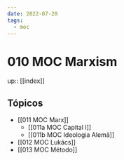 ```yaml
---
date: 2022-07-20
tags:
  - moc 
---
```

# 010 MOC Marxism
up:: [[index]]

## Tópicos
- [[011 MOC Marx]]
	- [[011a MOC Capital I]]
	- [[011b MOC Ideologia Alemã]]
- [[012 MOC Lukács]]
- [[013 MOC Método]]